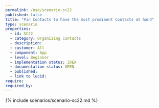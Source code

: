 ```yaml
---
permalink: /use/scenario-sc22
published: false
title: "Pin Contacts to have the most prominent Contacts at hand"
type: scenario
properties:
  - id: SC22
  - category: Organizing contacts
  - description:
  - customer: All
  - component: App
  - level: Beginner
  - implementation status: IDEA
  - documentation status: OPEN
  - published:
  - link to lucid:
require:
required_by:
---
```


{% include scenarios/scenario-sc22.md %}